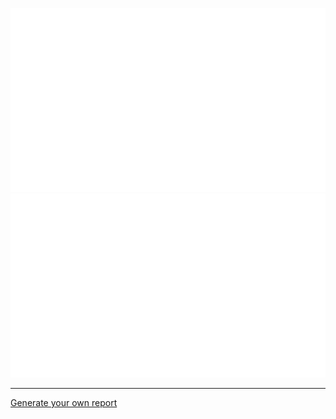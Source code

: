 ![](https://raw.githubusercontent.com/nipsn/github-stats/master/generated/languages.svg#gh-dark-mode-only)
![](https://raw.githubusercontent.com/nipsn/github-stats/master/generated/languages.svg#gh-light-mode-only)

---
[Generate your own report](https://github.com/jstrieb/github-stats)

<!--
**nipsn/nipsn** is a ✨ _special_ ✨ repository because its `README.md` (this file) appears on your GitHub profile.

Here are some ideas to get you started:

- 🔭 I’m currently working on ...
- 🌱 I’m currently learning ...
- 👯 I’m looking to collaborate on ...
- 🤔 I’m looking for help with ...
- 💬 Ask me about ...
- 📫 How to reach me: ...
- 😄 Pronouns: ...
- ⚡ Fun fact: ...
-->
